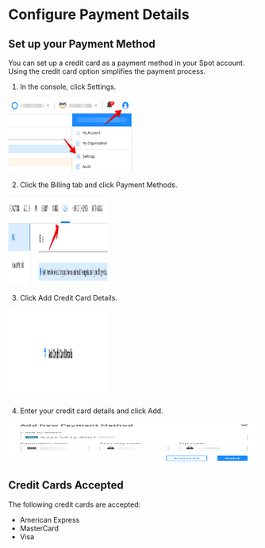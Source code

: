 # Configure Payment Details

## Set up your Payment Method

You can set up a credit card as a payment method in your Spot account. Using the credit card option simplifies the payment process.

1. In the console, click Settings.

<img src="/administration/_media/payment-method-1.png" width="250" height="150" />

2. Click the Billing tab and click Payment Methods.

<img src="/administration/_media/payment-method-2.png" width="200" height="180" />

3. Click Add Credit Card Details.

<img src="/administration/_media/payment-method-3.png" width="200" height="180" />

4. Enter your credit card details and click Add.

<img src="/administration/_media/payment-method-4.png" width="551" height="83" />

## Credit Cards Accepted

The following credit cards are accepted:

- American Express
- MasterCard
- Visa
